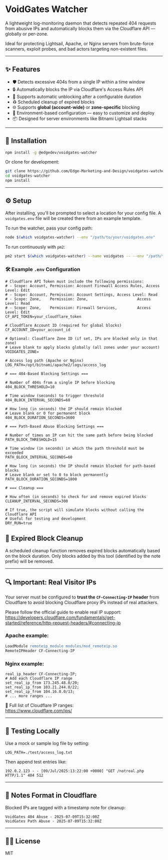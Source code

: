# VoidGates Watcher

A lightweight log-monitoring daemon that detects repeated 404 requests from abusive IPs and automatically blocks them via the Cloudflare API — globally or per-zone.

Ideal for protecting Lightsail, Apache, or Nginx servers from brute-force scanners, exploit probes, and bad actors targeting non-existent files.

---

## ✨ Features

- 🛡 Detects excessive 404s from a single IP within a time window
- 🔒 Automatically blocks the IP via Cloudflare's Access Rules API
- 📅 Supports automatic unblocking after a configurable duration
- ♻️ Scheduled cleanup of expired blocks
- 🌐 Supports **global (account-wide)** or **zone-specific** blocking
- 🧩 Environment-based configuration — easy to customize and deploy
- 📦 Designed for server environments like Bitnami Lightsail stacks

---

## 🚀 Installation

```bash
npm install -g @edgedev/voidgates-watcher
```

Or clone for development:

```bash
git clone https://github.com/Edge-Marketing-and-Design/voidgates-watcher.git
cd voidgates-watcher
npm install
```

---

## ⚙️ Setup

After installing, you'll be prompted to select a location for your config file. A `voidgates.env` file will be created there from an example template.

To run the watcher, pass your config path:

```bash
node $(which voidgates-watcher) --env "/path/to/your/voidgates.env"
```

To run continuously with `pm2`:

```bash
pm2 start $(which voidgates-watcher) --name voidgates -- --env "/path/to/your/voidgates.env"
```
### 🛠 Example `.env` Configuration

```env
# Cloudflare API Token must include the following permissions:
# - Scope: Account, Permission: Account Firewall Access Rules, Access Level: Edit
# - Scope: Account, Permission: Account Settings, Access Level: Read
# - Scope: Zone,    Permission: Zone,                      Access Level: Read
# - Scope: Zone,    Permission: Firewall Services,         Access Level: Edit
CF_API_TOKEN=your_cloudflare_token

# Cloudflare Account ID (required for global blocks)
CF_ACCOUNT_ID=your_account_id

# Optional: Cloudflare Zone ID (if set, IPs are blocked only in that zone)
# Leave blank to apply blocks globally (all zones under your account)
VOIDGATES_ZONE=

# Access log path (Apache or Nginx)
LOG_PATH=/opt/bitnami/apache2/logs/access_log

# === 404-Based Blocking Settings ===

# Number of 404s from a single IP before blocking
404_BLOCK_THRESHOLD=10

# Time window (seconds) to trigger threshold
404_BLOCK_INTERVAL_SECONDS=60

# How long (in seconds) the IP should remain blocked
# Leave blank or 0 for permanent block
404_BLOCK_DURATION_SECONDS=3600

# === Path-Based Abuse Blocking Settings ===

# Number of times an IP can hit the same path before being blocked
PATH_BLOCK_THRESHOLD=15

# Time window (in seconds) in which the path threshold must be exceeded
PATH_BLOCK_INTERVAL_SECONDS=60

# How long (in seconds) the IP should remain blocked for path-based blocks
# Leave blank or set to 0 to block permanently
PATH_BLOCK_DURATION_SECONDS=1800

# === Cleanup ===

# How often (in seconds) to check for and remove expired blocks
CLEANUP_INTERVAL_SECONDS=300

# If true, the script will simulate blocks without calling the Cloudflare API
# Useful for testing and development
DRY_RUN=true
```
## 🧹 Expired Block Cleanup

A scheduled cleanup function removes expired blocks automatically based on the block duration.
Only blocks added by this tool (identified by the note prefix) will be removed.

---

## 🔍 Important: Real Visitor IPs

Your server must be configured to **trust the `CF-Connecting-IP` header** from Cloudflare to avoid blocking Cloudflare proxy IPs instead of real attackers.

Please follow the official guide to enable real IP support:
https://developers.cloudflare.com/fundamentals/get-started/reference/http-request-headers/#connecting-ip

### Apache example:

```apache
LoadModule remoteip_module modules/mod_remoteip.so
RemoteIPHeader CF-Connecting-IP
```

### Nginx example:

```nginx
real_ip_header CF-Connecting-IP;
# Add each Cloudflare IP range
set_real_ip_from 173.245.48.0/20;
set_real_ip_from 103.21.244.0/22;
set_real_ip_from 104.16.0.0/13;
# ... more ranges ...
```

🔗 Full list of Cloudflare IP ranges:  
https://www.cloudflare.com/ips/

---

## 🧪 Testing Locally

Use a mock or sample log file by setting:

```env
LOG_PATH=./test/access_log.txt
```

Then append test entries like:

```
192.0.2.123 - - [09/Jul/2025:13:22:00 +0000] "GET /notreal.php HTTP/1.1" 404 512
```

---

## 📄 Notes Format in Cloudflare

Blocked IPs are tagged with a timestamp note for cleanup:

```
VoidGates 404 Abuse - 2025-07-09T15:32:00Z
VoidGates Path Abuse - 2025-07-09T15:32:00Z
```

---

## 🧑‍💻 License

MIT
